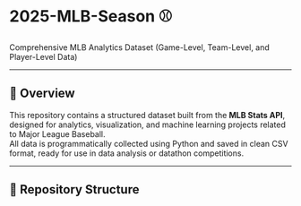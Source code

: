 # 2025-MLB-Season ⚾  
Comprehensive MLB Analytics Dataset (Game-Level, Team-Level, and Player-Level Data)

---

## 📘 Overview
This repository contains a structured dataset built from the **MLB Stats API**, designed for analytics, visualization, and machine learning projects related to Major League Baseball.  
All data is programmatically collected using Python and saved in clean CSV format, ready for use in data analysis or datathon competitions.

---

## 📂 Repository Structure

